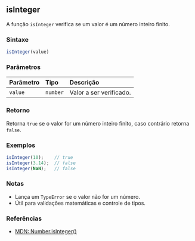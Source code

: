 ## isInteger

A função `isInteger` verifica se um valor é um número inteiro finito.

### Sintaxe

```typescript
isInteger(value)
```

### Parâmetros

| Parâmetro | Tipo     | Descrição                                 |
| :---------| :--------| :-----------------------------------------|
| `value`   | `number` | Valor a ser verificado.                    |

### Retorno

Retorna `true` se o valor for um número inteiro finito, caso contrário retorna `false`.

### Exemplos

```typescript
isInteger(10);    // true
isInteger(3.14);  // false
isInteger(NaN);   // false
```

### Notas

- Lança um `TypeError` se o valor não for um número.
- Útil para validações matemáticas e controle de tipos.

### Referências
- [MDN: Number.isInteger()](https://developer.mozilla.org/pt-BR/docs/Web/JavaScript/Reference/Global_Objects/Number/isInteger)